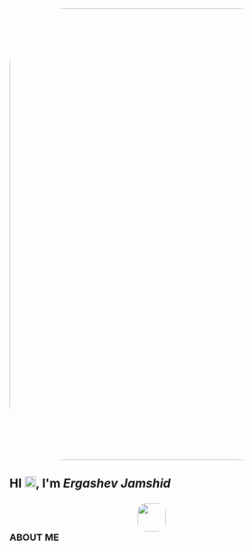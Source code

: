 <div style="display:flex; justify-content-center">
  <img src="https://wallpapercave.com/wp/wp12220880.jpg" style="width:800px;800px;border-radius: 100px;;margin:auto;display:block">

</div>
<div>
  <h2>HI <img src="https://freepngimg.com/download/icon/1000382-man-saying-hi-emoji-[free-download-iphone-emojis]-free-photo-icon.png" style="width:20px;height:20px;border-bottom: 2px solid white;">, I'm <i>Ergashev Jamshid</i> </h2>
</div>

<div>
<h3>
  <img src="https://top-fon.com/uploads/posts/2023-01/1674881972_top-fon-com-p-kartinki-kompyutera-dlya-prezentatsii-bez-172.png" style="width:50px;50px;border-radius: 15px;;margin:auto;display:block">
  ABOUT ME
</h3>
  
</div>
